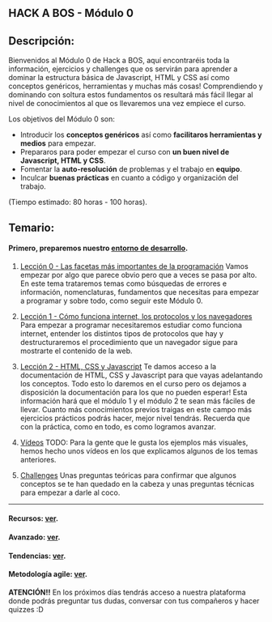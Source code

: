 ## HACK A BOS - Módulo 0

## Descripción:

Bienvenidos al Módulo 0 de Hack a BOS, aquí encontraréis toda la información, ejercicios y challenges que os servirán para aprender a dominar la estructura básica de Javascript, HTML y CSS así como conceptos genéricos, herramientas y muchas más cosas! Comprendiendo y dominando con soltura estos fundamentos os resultará más fácil llegar al nivel de conocimientos al que os llevaremos una vez empiece el curso.

Los objetivos del Módulo 0 son:

- Introducir los **conceptos genéricos** así como **facilitaros herramientas y medios** para empezar.
- Prepararos para poder empezar el curso con **un buen nivel de Javascript, HTML y CSS**.
- Fomentar la **auto-resolución** de problemas y el trabajo en **equipo**.
- Inculcar **buenas prácticas** en cuanto a código y organización del trabajo.

(Tiempo estimado: 80 horas - 100 horas).

## Temario:

#### Primero, preparemos nuestro [entorno de desarrollo](course/setup.md).

1. [Lección 0 - Las facetas más importantes de la programación](./course/lecture00.md)
   Vamos empezar por algo que parece obvio pero que a veces se pasa por alto. En este tema trataremos temas como búsquedas de errores e información, nomenclaturas, fundamentos que necesitas para empezar a programar y sobre todo, como seguir este Módulo 0.

2. [Lección 1 - Cómo funciona internet, los protocolos y los navegadores](./course/lecture01.md)
   Para empezar a programar necesitaremos estudiar como funciona internet, entender los distintos tipos de protocolos que hay y destructuraremos el procedimiento que un navegador sigue para mostrarte el contenido de la web.

3. [Lección 2 - HTML, CSS y Javascript](./course/lecture02.md)
   Te damos acceso a la documentación de HTML, CSS y Javascript para que vayas adelantando los conceptos. Todo esto lo daremos en el curso pero os dejamos a disposición la documentación para los que no pueden esperar! Esta información hará que el módulo 1 y el módulo 2 te sean más fáciles de llevar. Cuanto más conocimientos previos traigas en este campo más ejercicios prácticos podrás hacer, mejor nivel tendrás. Recuerda que con la práctica, como en todo, es como logramos avanzar.

4. [Vídeos](./videos/README.md)
   TODO: Para la gente que le gusta los ejemplos más visuales, hemos hecho unos vídeos en los que explicamos algunos de los temas anteriores.

5. [Challenges](./course/challenges/README.md)
   Unas preguntas teóricas para confirmar que algunos conceptos se te han quedado en la cabeza y unas preguntas técnicas para empezar a darle al coco.

---

#### Recursos: [ver](course/resources.md).

#### Avanzado: [ver](course/advanced.md).

#### Tendencias: [ver](extra/trends.md).

#### Metodología agile: [ver](extra/agile.md).

**ATENCIÓN!!** En los próximos días tendrás acceso a nuestra plataforma donde podrás preguntar tus dudas, conversar con tus compañeros y hacer quizzes :D
